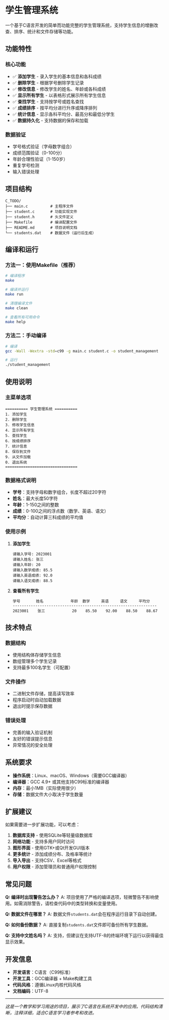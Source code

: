 # 学生管理系统

一个基于C语言开发的简单而功能完整的学生管理系统，支持学生信息的增删改查、排序、统计和文件存储等功能。

## 功能特性

### 核心功能
- ✅ **添加学生** - 录入学生的基本信息和各科成绩
- ✅ **删除学生** - 根据学号删除学生记录
- ✅ **修改信息** - 修改学生的姓名、年龄或各科成绩
- ✅ **显示所有学生** - 以表格形式展示所有学生信息
- ✅ **查找学生** - 支持按学号或姓名查找
- ✅ **成绩排序** - 按平均分进行升序或降序排列
- ✅ **统计信息** - 显示各科平均分、最高分和最低分学生
- ✅ **数据持久化** - 支持数据的保存和加载

### 数据验证
- 学号格式验证（字母数字组合）
- 成绩范围验证（0-100分）
- 年龄合理性验证（1-150岁）
- 重复学号检测
- 输入错误处理

## 项目结构

```
C_TODO/
├── main.c          # 主程序文件
├── student.c       # 功能实现文件
├── student.h       # 头文件定义
├── Makefile        # 编译配置文件
├── README.md       # 项目说明文档
└── students.dat    # 数据文件（运行后生成）
```

## 编译和运行

### 方法一：使用Makefile（推荐）

```bash
# 编译程序
make

# 编译并运行
make run

# 清理编译文件
make clean

# 查看所有可用命令
make help
```

### 方法二：手动编译

```bash
# 编译
gcc -Wall -Wextra -std=c99 -g main.c student.c -o student_management

# 运行
./student_management
```

## 使用说明

### 主菜单选项

```
========== 学生管理系统 ==========
1. 添加学生
2. 删除学生
3. 修改学生信息
4. 显示所有学生
5. 查找学生
6. 按成绩排序
7. 统计信息
8. 保存到文件
9. 从文件加载
0. 退出系统
================================
```

### 数据格式说明

- **学号**：支持字母和数字组合，长度不超过20字符
- **姓名**：最大长度50字符
- **年龄**：1-150之间的整数
- **成绩**：0-100之间的浮点数（数学、英语、语文）
- **平均分**：自动计算三科成绩的平均值

### 使用示例

1. **添加学生**
   ```
   请输入学号: 2023001
   请输入姓名: 张三
   请输入年龄: 20
   请输入数学成绩: 85.5
   请输入英语成绩: 92.0
   请输入语文成绩: 88.5
   ```

2. **查看所有学生**
   ```
   学号       姓名            年龄  数学     英语     语文     平均分
   ----------------------------------------------------------------
   2023001    张三            20    85.50    92.00    88.50    88.67
   ```

## 技术特点

### 数据结构
- 使用结构体存储学生信息
- 数组管理多个学生记录
- 支持最多100名学生（可配置）

### 文件操作
- 二进制文件存储，提高读写效率
- 程序启动时自动加载数据
- 退出时提示保存数据

### 错误处理
- 完善的输入验证机制
- 友好的错误提示信息
- 异常情况的安全处理

## 系统要求

- **操作系统**：Linux、macOS、Windows（需要GCC编译器）
- **编译器**：GCC 4.9+ 或其他支持C99标准的编译器
- **内存**：最小1MB（实际使用很少）
- **存储**：数据文件大小取决于学生数量

## 扩展建议

如果需要进一步扩展功能，可以考虑：

1. **数据库支持** - 使用SQLite等轻量级数据库
2. **网络功能** - 支持多用户同时访问
3. **图形界面** - 使用GTK+或Qt开发GUI版本
4. **更多统计** - 添加成绩分布、及格率等统计
5. **导入导出** - 支持CSV、Excel等格式
6. **用户权限** - 添加管理员和普通用户权限控制

## 常见问题

**Q: 编译时出现警告怎么办？**
A: 项目使用了严格的编译选项，轻微警告不影响使用。如需消除警告，请检查代码中的类型转换和变量使用。

**Q: 数据文件在哪里？**
A: 数据文件`students.dat`会在程序运行目录下自动创建。

**Q: 如何备份数据？**
A: 直接复制`students.dat`文件即可备份所有学生数据。

**Q: 支持中文姓名吗？**
A: 支持，但建议在支持UTF-8的终端环境下运行以获得最佳显示效果。

## 开发信息

- **开发语言**：C语言（C99标准）
- **开发工具**：GCC编译器 + Make构建工具
- **代码风格**：遵循Linux内核代码风格
- **文档编码**：UTF-8

---

*这是一个教学和学习用途的项目，展示了C语言在系统开发中的应用。代码结构清晰，注释详细，适合C语言学习者参考和改进。*